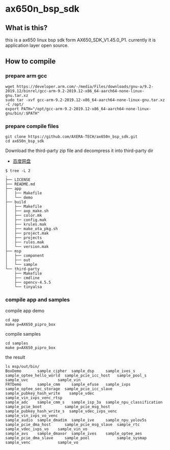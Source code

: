 # ax650n_bsp_sdk

## What is this?

this is a ax650 linux bsp sdk form AX650_SDK_V1.45.0_P1. currently it is application layer open source.

## How to compile

### prepare arm gcc

```
wget https://developer.arm.com/-/media/Files/downloads/gnu-a/9.2-2019.12/binrel/gcc-arm-9.2-2019.12-x86_64-aarch64-none-linux-gnu.tar.xz
sudo tar -xvf gcc-arm-9.2-2019.12-x86_64-aarch64-none-linux-gnu.tar.xz -C /opt/
export PATH="/opt/gcc-arm-9.2-2019.12-x86_64-aarch64-none-linux-gnu/bin/:$PATH"
````

### prepare compile files

```
git clone https://github.com/AXERA-TECH/ax650n_bsp_sdk.git
cd ax650n_bsp_sdk
```

Download the third-party zip file and decompress it into third-party dir

- [百度网盘](https://pan.baidu.com/s/1ikttjzp6aixdfed639_9dA?pwd=aq70)

```
$ tree -L 2
.
├── LICENSE
├── README.md
├── app
│   ├── Makefile
│   └── demo
├── build
│   ├── Makefile
│   ├── axp_make.sh
│   ├── color.mk
│   ├── config.mak
│   ├── krules.mak
│   ├── make_ota_pkg.sh
│   ├── project.mak
│   ├── projects
│   ├── rules.mak
│   └── version.mak
├── msp
│   ├── component
│   ├── out
│   └── sample
└── third-party
    ├── Makefile
    ├── cmdline
    ├── opencv-4.5.5
    └── tinyalsa
```

### compile app and samples

compile app demo
```
cd app
make p=AX650_pipro_box
```

compile samples
```
cd samples
make p=AX650_pipro_box
```

the result 
```
ls msp/out/bin/
BoxDemo       sample_cipher  sample_dsp     sample_ives_s              sample_optee_hello_world  sample_pcie_icc_host   sample_pool_s               sample_uvc             sample_vin
FRTDemo       sample_cmm     sample_efuse   sample_ivps                sample_optee_sec_storage  sample_pcie_icc_slave  sample_pubkey_hash_write    sample_vdec            sample_vin_ivps_venc_rtsp
sample_adc    sample_cmm_s   sample_isp_3a  sample_npu_classification  sample_pcie_boot          sample_pcie_msg_host   sample_pubkey_hash_write_s  sample_vdec_ivps_venc  sample_vin_ivps_vo_venc
sample_audio  sample_dmadim  sample_ive     sample_npu_yolov5s         sample_pcie_dma_host      sample_pcie_msg_slave  sample_rtc                  sample_vdec_ivps_vo    sample_vin_vo
sample_avs    sample_dmaxor  sample_ives    sample_optee_aes           sample_pcie_dma_slave     sample_pool            sample_sysmap               sample_venc            sample_vo
```
